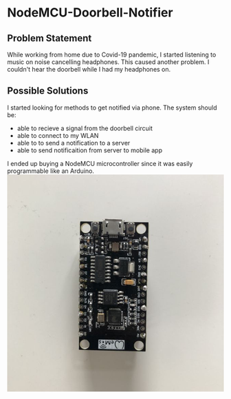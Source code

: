 # NodeMCU-Doorbell-Notifier

## Problem Statement
While working from home due to Covid-19 pandemic, I started listening to music on noise cancelling headphones. This caused another problem. I couldn't hear the doorbell while I had my headphones on. 

## Possible Solutions
I started looking for methods to get notified via phone.  The system should be:
* able to recieve a signal from the doorbell circuit
* able to connect to my WLAN
* able to to send a notification to a server
* able to send notificaition from server to mobile app

I ended up buying a NodeMCU microcontroller since it was easily programmable like an Arduino.
![Node MCU](nodemcu.JPG)
